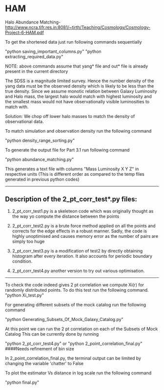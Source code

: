 # HAM
Halo Abundance Matching-
http://www.ncra.tifr.res.in:8081/~tirth/Teaching/Cosmology/Cosmology-Project-6-HAM.pdf



To get the shortened data just run following commands sequentially

"python saving_important_columns.py"
"python extracting_required_data.py"

NOTE: above commands assume that yang* file and out* file is already present in the current directory

The SDSS is a magnitude limited survey. Hence the number density of the 
yang data must be the observed density which is likely to be less than 
the true density. Since we assume monotic relation between Galaxy Luminosity
and Halo mass, the largest halo would match with highest luminosity and the smallest mass 
would not have observationally visible luminosities to match with. 
 
 Solution: We chop off lower halo masses to match the density of observational data.
 
 
To match simulation and observation density run	the following command

"python density_range_sorting.py"

To generate the output file for Part 3.1 run following command

"python abundance_matching.py"

This generates a text file with columns "Mass Luminosity X Y Z" in respective units 
(This is different order as compared to the temp files generated in previous python codes)

-------------------------------------
Description of the 2_pt_corr_test*.py files:
-------------------------------------


1) 2_pt_corr_test1.py is a skeleteon code which was originally thought as 
the way yo compute the distance between the points

2) 2_pt_corr_test2.py is a brute force method applied on all the points 
and corrects for the edge effects in a robust manner. Sadly, the code is highly 
unoptimised and causes memory error as the number of pairs are simply too huge

3) 2_pt_corr_test3.py is a modification of test2 by directly obtaining
histogram after every iteration. It also accounts for periodic boundary condition.

4) 2_pt_corr_test4.py another version to try out various optimisation.  

--------------------------------------

To check the code indeed gives 2 pt correlation we compute Xi(r) for randomly distributed points.
To do this test run the following command.
"python Xi_test.py"


For generating different subsets of the mock catalog run the following command

"python Generating_Subsets_Of_Mock_Galaxy_Catalog.py"

At this point we can run the 2 pt correlation on each of the Subsets of Mock Catalog
This can be currently done by running 

"python 2_pt_corr_test4.py" or "python 2_point_correlation_final.py"     ####Needs refinement of bin size

In 2_point_correlation_final.py, the terminal output can be limited by changing the variable 'chatter' to False

To plot the estimator Vs distance in log scale run the following command

"python final.py"



